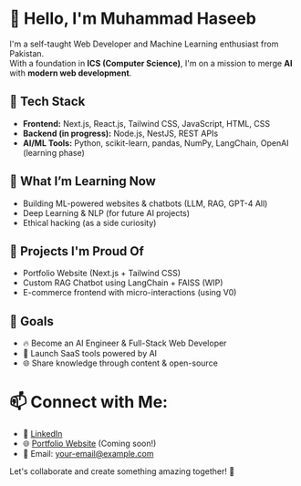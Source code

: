 # 👋 Hello, I'm Muhammad Haseeb

I'm a self-taught Web Developer and Machine Learning enthusiast from Pakistan.  
With a foundation in **ICS (Computer Science)**, I'm on a mission to merge **AI** with **modern web development**.

## 🔧 Tech Stack
- **Frontend:** Next.js, React.js, Tailwind CSS, JavaScript, HTML, CSS  
- **Backend (in progress):** Node.js, NestJS, REST APIs  
- **AI/ML Tools:** Python, scikit-learn, pandas, NumPy, LangChain, OpenAI (learning phase)

## 🧠 What I’m Learning Now
- Building ML-powered websites & chatbots (LLM, RAG, GPT-4 All)
- Deep Learning & NLP (for future AI projects)
- Ethical hacking (as a side curiosity)

## 🌟 Projects I'm Proud Of
- Portfolio Website (Next.js + Tailwind CSS)
- Custom RAG Chatbot using LangChain + FAISS (WIP)
- E-commerce frontend with micro-interactions (using V0)

## 🎯 Goals
- 🔥 Become an AI Engineer & Full-Stack Web Developer  
- 🚀 Launch SaaS tools powered by AI  
- 🌐 Share knowledge through content & open-source


# 📫 Connect with Me:

- 💼 [LinkedIn]([https://www.linkedin.com/in/your-profile](https://www.linkedin.com/in/muhammad-haseeb-739884317/))
- 🌐 [Portfolio Website]([https://your-portfolio.com](https://haseeb-portfolio-app9323.streamlit.app/)) (Coming soon!)
- 📧 Email: [your-email@example.com](muhammadhaseeb9323@gmail.com)

Let's collaborate and create something amazing together! 🚀

